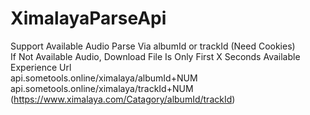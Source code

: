 # XimalayaParseApi
Support Available Audio Parse Via albumId or trackId (Need Cookies)    
If Not Available Audio, Download File Is Only First X Seconds Available    
Experience Url         
api.sometools.online/ximalaya/albumId+NUM    
api.sometools.online/ximalaya/trackId+NUM    
(https://www.ximalaya.com/Catagory/albumId/trackId)
